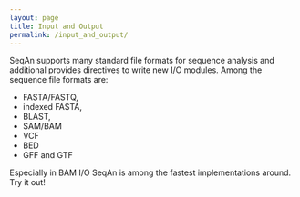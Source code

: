 ```yaml
---
layout: page
title: Input and Output
permalink: /input_and_output/
---
```

SeqAn supports many standard file formats for sequence analysis and additional provides directives
to write new I/O modules. Among the sequence file formats are:

* FASTA/FASTQ,
* indexed FASTA,
* BLAST,
* SAM/BAM
* VCF
* BED
* GFF and GTF

Especially in BAM I/O SeqAn is among the fastest implementations around. Try it out!
